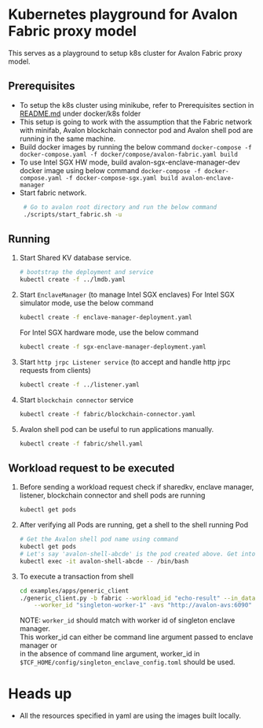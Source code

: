 # Kubernetes playground for Avalon Fabric proxy model

This serves as a playground to setup k8s cluster for Avalon Fabric proxy model.

## Prerequisites
- To setup the k8s cluster using minikube, refer to Prerequisites section in [README.md](../README.md) under docker/k8s folder
- This setup is going to work with the assumption that the Fabric network with minifab, Avalon blockchain connector pod
  and Avalon shell pod are running in the same machine.
- Build docker images by running the below command
  `docker-compose -f docker-compose.yaml -f docker/compose/avalon-fabric.yaml build`
- To use Intel SGX HW mode, build avalon-sgx-enclave-manager-dev docker image using below command
  `docker-compose -f docker-compose.yaml -f docker-compose-sgx.yaml build avalon-enclave-manager`
- Start fabric network.
  ```bash
   # Go to avalon root directory and run the below command
   ./scripts/start_fabric.sh -u
  ```

## Running 

1. Start Shared KV database service.
    ```bash
    # bootstrap the deployment and service
    kubectl create -f ../lmdb.yaml
    ```
2. Start `EnclaveManager` (to manage Intel SGX enclaves)
   For Intel SGX simulator mode, use the below command
    ```bash
    kubectl create -f enclave-manager-deployment.yaml
    ```
   For Intel SGX hardware mode, use the below command
    ```bash
    kubectl create -f sgx-enclave-manager-deployment.yaml
    ```
3.  Start `http jrpc Listener service` (to accept and handle http jrpc requests from clients)
    ```bash
    kubectl create -f ../listener.yaml
    ```
4.  Start `blockchain connector` service
    ```bash
    kubectl create -f fabric/blockchain-connector.yaml
    ```
5.  Avalon shell pod can be useful to run applications manually.
    ```bash
    kubectl create -f fabric/shell.yaml
    ```

## Workload request to be executed
1. Before sending a workload request check if sharedkv, enclave manager, listener, blockchain connector and shell pods are running
    ```bash
    kubectl get pods
    ```

2. After verifying all Pods are running, get a shell to the shell running Pod
    ```bash
    # Get the Avalon shell pod name using command
    kubectl get pods
    # Let's say 'avalon-shell-abcde' is the pod created above. Get into the shell
    kubectl exec -it avalon-shell-abcde -- /bin/bash
    ```
3. To execute a transaction from shell
   ```bash
   cd examples/apps/generic_client
   ./generic_client.py -b fabric --workload_id "echo-result" --in_data "Hello" \
       --worker_id "singleton-worker-1" -avs "http://avalon-avs:6090"
   ```

   NOTE: `worker_id` should match with worker id of singleton enclave manager.  
   This worker_id can either be command line argument passed to enclave manager or   
   in the absence of command line argument, worker_id in
   `$TCF_HOME/config/singleton_enclave_config.toml` should be used.

# Heads up
- All the resources specified in yaml are using the images built locally.
